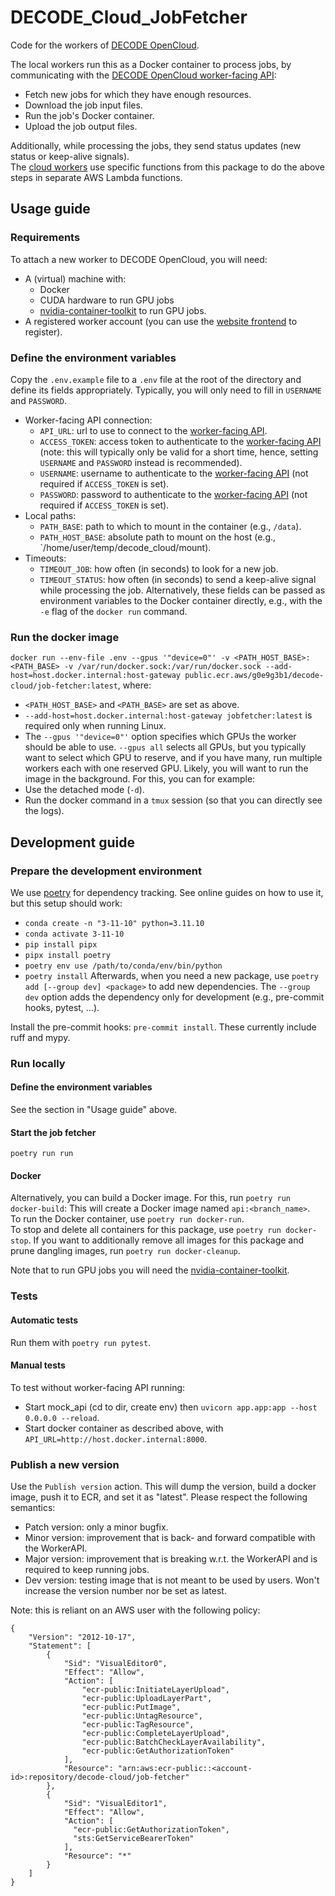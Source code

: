 # DECODE_Cloud_JobFetcher
Code for the workers of [DECODE OpenCloud](https://github.com/ries-lab/DECODE_Cloud_Documentation).

The local workers run this as a Docker container to process jobs, by communicating with the [DECODE OpenCloud worker-facing API](https://github.com/ries-lab/DECODE_Cloud_WorkerAPI):
 - Fetch new jobs for which they have enough resources.
 - Download the job input files.
 - Run the job's Docker container.
 - Upload the job output files.

Additionally, while processing the jobs, they send status updates (new status or keep-alive signals).  
The [cloud workers](https://github.com/ries-lab/DECODE_AWS_Infrastructure/tree/main/stack/worker/runtime/jobs_handler) use specific functions from this package to do the above steps in separate AWS Lambda functions.

## Usage guide

### Requirements
To attach a new worker to DECODE OpenCloud, you will need:
* A (virtual) machine with:
    * Docker
    * CUDA hardware to run GPU jobs
    * [nvidia-container-toolkit](https://docs.nvidia.com/datacenter/cloud-native/container-toolkit/latest/install-guide.html) to run GPU jobs.
* A registered worker account (you can use the [website frontend](https://ries-lab.github.io/DECODE_Cloud_UserFrontend/#/) to register).

### Define the environment variables
Copy the `.env.example` file to a `.env` file at the root of the directory and define its fields appropriately.
Typically, you will only need to fill in `USERNAME` and `PASSWORD`.
  - Worker-facing API connection:
    - `API_URL`: url to use to connect to the [worker-facing API](https://github.com/ries-lab/DECODE_Cloud_WorkerAPI).
    - `ACCESS_TOKEN`: access token to authenticate to the [worker-facing API](https://github.com/ries-lab/DECODE_Cloud_WorkerAPI) (note: this will typically only be valid for a short time, hence, setting `USERNAME` and `PASSWORD` instead is recommended).
    - `USERNAME`: username to authenticate to the [worker-facing API](https://github.com/ries-lab/DECODE_Cloud_WorkerAPI) (not required if `ACCESS_TOKEN` is set).
    - `PASSWORD`: password to authenticate to the [worker-facing API](https://github.com/ries-lab/DECODE_Cloud_WorkerAPI) (not required if `ACCESS_TOKEN` is set).
  - Local paths:
    - `PATH_BASE`: path to which to mount in the container (e.g., `/data`).
    - `PATH_HOST_BASE`: absolute path to mount on the host (e.g., `/home/user/temp/decode_cloud/mount).
  - Timeouts:
    - `TIMEOUT_JOB`: how often (in seconds) to look for a new job.
    - `TIMEOUT_STATUS`: how often (in seconds) to send a keep-alive signal while processing the job.
Alternatively, these fields can be passed as environment variables to the Docker container directly, e.g., with the `-e` flag of the `docker run` command.

### Run the docker image
`docker run --env-file .env --gpus '"device=0"' -v <PATH_HOST_BASE>:<PATH_BASE> -v /var/run/docker.sock:/var/run/docker.sock --add-host=host.docker.internal:host-gateway public.ecr.aws/g0e9g3b1/decode-cloud/job-fetcher:latest`, where:
 - `<PATH_HOST_BASE>` and `<PATH_BASE>` are set as above.
 - `--add-host=host.docker.internal:host-gateway jobfetcher:latest` is required only when running Linux.
 - The `--gpus '"device=0"'` option specifies which GPUs the worker should be able to use. `--gpus all` selects all GPUs, but you typically want to select which GPU to reserve, and if you have many, run multiple workers each with one reserved GPU.
Likely, you will want to run the image in the background.
For this, you can for example:
 - Use the detached mode (`-d`).
 - Run the docker command in a `tmux` session (so that you can directly see the logs).

## Development guide

### Prepare the development environment
We use [poetry](https://python-poetry.org/) for dependency tracking.
See online guides on how to use it, but this setup should work:
 - `conda create -n "3-11-10" python=3.11.10`
 - `conda activate 3-11-10`
 - `pip install pipx`
 - `pipx install poetry`
 - `poetry env use /path/to/conda/env/bin/python`
 - `poetry install`
Afterwards, when you need a new package, use `poetry add [--group dev] <package>` to add new dependencies.
The `--group dev` option adds the dependency only for development (e.g., pre-commit hooks, pytest, ...).

Install the pre-commit hooks: `pre-commit install`.
These currently include ruff and mypy.

### Run locally

#### Define the environment variables
See the section in "Usage guide" above.

#### Start the job fetcher
`poetry run run`

#### Docker
Alternatively, you can build a Docker image.
For this, run `poetry run docker-build`:
This will create a Docker image named `api:<branch_name>`.  
To run the Docker container, use `poetry run docker-run`.  
To stop and delete all containers for this package, use `poetry run docker-stop`.
If you want to additionally remove all images for this package and prune dangling images, run `poetry run docker-cleanup`.

Note that to run GPU jobs you will need the [nvidia-container-toolkit](https://docs.nvidia.com/datacenter/cloud-native/container-toolkit/latest/install-guide.html).

### Tests

#### Automatic tests
Run them with `poetry run pytest`.

#### Manual tests
To test without worker-facing API running:
- Start mock_api (cd to dir, create env) then `uvicorn app.app:app --host 0.0.0.0 --reload`.
- Start docker container as described above, with `API_URL=http://host.docker.internal:8000`.

### Publish a new version
Use the `Publish version` action.
This will dump the version, build a docker image, push it to ECR, and set it as "latest".
Please respect the following semantics:
* Patch version: only a minor bugfix.
* Minor version: improvement that is back- and forward compatible with the WorkerAPI.
* Major version: improvement that is breaking w.r.t. the WorkerAPI and is required to keep running jobs.
* Dev version: testing image that is not meant to be used by users. Won't increase the version number nor be set as latest.

Note: this is reliant on an AWS user with the following policy:  
```
{
    "Version": "2012-10-17",
    "Statement": [
        {
            "Sid": "VisualEditor0",
            "Effect": "Allow",
            "Action": [
                "ecr-public:InitiateLayerUpload",
                "ecr-public:UploadLayerPart",
                "ecr-public:PutImage",
                "ecr-public:UntagResource",
                "ecr-public:TagResource",
                "ecr-public:CompleteLayerUpload",
                "ecr-public:BatchCheckLayerAvailability",
                "ecr-public:GetAuthorizationToken"
            ],
            "Resource": "arn:aws:ecr-public::<account-id>:repository/decode-cloud/job-fetcher"
        },
        {
            "Sid": "VisualEditor1",
            "Effect": "Allow",
            "Action": [
              "ecr-public:GetAuthorizationToken",
              "sts:GetServiceBearerToken"
            ],
            "Resource": "*"
        }
    ]
}
```

